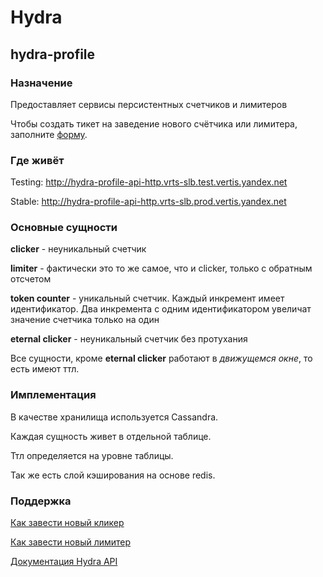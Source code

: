 # Hydra

## hydra-profile

### Назначение
Предоставляет сервисы персистентных счетчиков и лимитеров

Чтобы создать тикет на заведение нового счётчика или лимитера, заполните [форму](https://forms.yandex-team.ru/surveys/76551/).

### Где живёт
Testing: http://hydra-profile-api-http.vrts-slb.test.vertis.yandex.net

Stable: http://hydra-profile-api-http.vrts-slb.prod.vertis.yandex.net

### Основные сущности
**clicker** - неуникальный счетчик

**limiter** - фактически это то же самое, что и clicker, только с обратным отсчетом

**token counter** - уникальный счетчик. Каждый инкремент имеет идентификатор. Два инкремента с одним идентификатором увеличат значение счетчика только на один

**eternal clicker** - неуникальный счетчик без протухания

Все сущности, кроме **eternal clicker** работают в *движущемся окне*, то есть имеют ттл.

### Имплементация
В качестве хранилища используется Cassandra.

Каждая сущность живет в отдельной таблице.

Ттл определяется на уровне таблицы.

Так же есть слой кэширования на основе redis.

### Поддержка
[Как завести новый кликер](profile-api/docs/clicker.md)

[Как завести новый лимитер](profile-api/docs/limiter.md)

[Документация Hydra API](https://wiki.yandex-team.ru/vertis/hydra/API/#apiv2)
